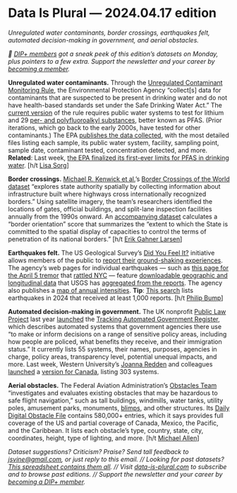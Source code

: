 Data Is Plural — 2024.04.17 edition
===================================

*Unregulated water contaminants, border crossings, earthquakes felt, automated decision-making in government, and aerial obstacles.* 


*👋 [DIP+ members](https://www.data-is-plural.com/plus/) got a sneak peek of this edition’s datasets on Monday, plus pointers to a few extra. Support the newsletter and your career by [becoming a member](https://www.data-is-plural.com/plus/).*


__Unregulated water contaminants.__ Through the [Unregulated Contaminant Monitoring Rule](https://www.epa.gov/dwucmr/learn-about-unregulated-contaminant-monitoring-rule), the Environmental Protection Agency “collect[s] data for contaminants that are suspected to be present in drinking water and do not have health-based standards set under the Safe Drinking Water Act.” The [current version](https://www.epa.gov/dwucmr/fifth-unregulated-contaminant-monitoring-rule) of the rule requires public water systems to test for lithium and 29 [per- and polyfluoroalkyl substances](https://www.epa.gov/pfas/pfas-explained), better known as PFAS. (Prior iterations, which go back to the early 2000s, have tested for other contaminants.) The EPA [publishes the data collected](https://www.epa.gov/dwucmr/occurrence-data-unregulated-contaminant-monitoring-rule), with the most detailed files listing each sample, its public water system, facility, sampling point, sample date, contaminant tested, concentration detected, and more. __Related__: Last week, [the EPA finalized its first-ever limits for PFAS in drinking water](https://apnews.com/article/forever-chemicals-pfas-pollution-epa-drinking-water-1c8804288413a73bb7b99fc866c8fa51). [h/t [Lisa Sorg](https://ncnewsline.com/author/lisa-sorg/)]


__Border crossings.__ [Michael R. Kenwick et al.](https://journals.sagepub.com/doi/10.1177/00223433221145582)’s [Border Crossings of the World dataset](https://mkenwick.com/datameasurement/#borders) “explores state authority spatially by collecting information about infrastructure built where highways cross internationally recognized borders.” Using satellite imagery, the team’s researchers identified the locations of gates, official buildings, and split-lane inspection facilities annually from the 1990s onward. An [accompanying dataset](https://dataverse.harvard.edu/dataset.xhtml?persistentId=doi:10.7910/DVN/RRV0JZ) calculates a “border orientation” score that summarizes the “extent to which the State is committed to the spatial display of capacities to control the terms of penetration of its national borders.” [h/t [Erik Gahner Larsen](https://github.com/erikgahner/PolData/commit/c46f0ae069a2ccdd28d47ec17c254c80c3babcbe)]


__Earthquakes felt.__ The US Geological Survey’s [Did You Feel It?](https://earthquake.usgs.gov/data/dyfi/) initiative allows members of the public to [report their ground-shaking experiences](https://earthquake.usgs.gov/earthquakes/eventpage/tellus). The agency’s web pages for individual earthquakes — such as [this page for the April 5 tremor](https://earthquake.usgs.gov/earthquakes/eventpage/us7000ma74/executive) that [rattled NYC](https://www.youtube.com/watch?v=ixkww7puZ_I) — feature [downloadable geographic and longitudinal data](https://earthquake.usgs.gov/earthquakes/eventpage/us7000ma74/dyfi/intensity) that USGS has [aggregated from the reports](https://earthquake.usgs.gov/data/dyfi/background.php). The agency also publishes a [map of annual intensities](https://usgs.maps.arcgis.com/apps/webappviewer/index.html?id=9310990e7ce84e3b8567109616b0944d). __Tip__: [This search](https://earthquake.usgs.gov/earthquakes/map/?extent=-88.15623,-155.39063&extent=88.14489,515.39063&range=search&timeZone=utc&search=%7B%22name%22:%22Search%20Results%22,%22params%22:%7B%22starttime%22:%222024-01-01%2000:00:00%22,%22endtime%22:%222024-12-31%2023:59:59%22,%22minfelt%22:1000,%22orderby%22:%22time%22%7D%7D) lists earthquakes in 2024 that received at least 1,000 reports. [h/t [Philip Bump](https://s2.washingtonpost.com/camp-rw/?s=661155ac1761ef08c051a621)]


__Automated decision-making in government.__ The UK nonprofit [Public Law Project](https://publiclawproject.org.uk/what-we-do/) last year [launched](https://publiclawproject.org.uk/resources/the-tracking-automated-government-register/) the [Tracking Automated Government Register](https://trackautomatedgovernment.shinyapps.io/register/), which describes automated systems that government agencies there use “to make or inform decisions on a range of sensitive policy areas, including how people are policed, what benefits they receive, and their immigration status.” It currently lists 55 systems, their names, purposes, agencies in charge, policy areas, transparency level, potential unequal impacts, and more. Last week, Western University’s [Joanna Redden](https://www.fims.uwo.ca/people/profiles/joanna_redden.html) and colleagues [launched](https://www.cbc.ca/news/politics/federal-government-used-ai-1.7170307) a [version for Canada](https://tagcanada.shinyapps.io/register/), listing 303 systems.


__Aerial obstacles.__ The Federal Aviation Administration’s [Obstacles Team](https://www.faa.gov/air_traffic/flight_info/aeronav/obst_data/) “investigates and evaluates existing obstacles that may be hazardous to safe flight navigation,” such as tall buildings, windmills, water tanks, utility poles, amusement parks, monuments, [blimps](https://clui.org/projects/lighter-air-exploring-landscape-helium/tethered-aerostats-usa/cudjoe-key-tars), and other structures. Its [Daily Digital Obstacle File](https://www.faa.gov/air_traffic/flight_info/aeronav/digital_products/DailyDOF/) contains 580,000+ entries, which it says provides full coverage of the US and partial coverage of Canada, Mexico, the Pacific, and the Caribbean. It lists each obstacle’s type, country, state, city, coordinates, height, type of lighting, and more. [h/t [Michael Allen](https://carts.lsu.edu/about/staff/1)]


*Dataset suggestions? Criticism? Praise? Send tall feedback to jsvine@gmail.com, or just reply to this email. // Looking for past datasets? [This spreadsheet contains them all](https://docs.google.com/spreadsheets/d/1wZhPLMCHKJvwOkP4juclhjFgqIY8fQFMemwKL2c64vk/edit#gid=0). // Visit [data-is-plural.com](https://www.data-is-plural.com) to subscribe and to browse past editions. // Support the newsletter and your career by [becoming a DIP+ member](https://data-is-plural.com/plus).*
